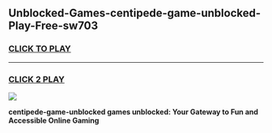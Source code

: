 
## Unblocked-Games-centipede-game-unblocked-Play-Free-sw703
<h3>
<a href="https://premium76.site?title=centipede-game-unblocked&ref=10A">CLICK TO PLAY</a></h3>
<hr>

<h3>
<a href="https://premium76.site?title=centipede-game-unblocked&ref=10A">CLICK 2 PLAY</a>
  
</h3>

<a href="https://premium76.site?title=centipede-game-unblocked&ref=10A"><img src="https://clearcache.store/games.png"></a>


**centipede-game-unblocked games unblocked: Your Gateway to Fun and Accessible Online Gaming**
